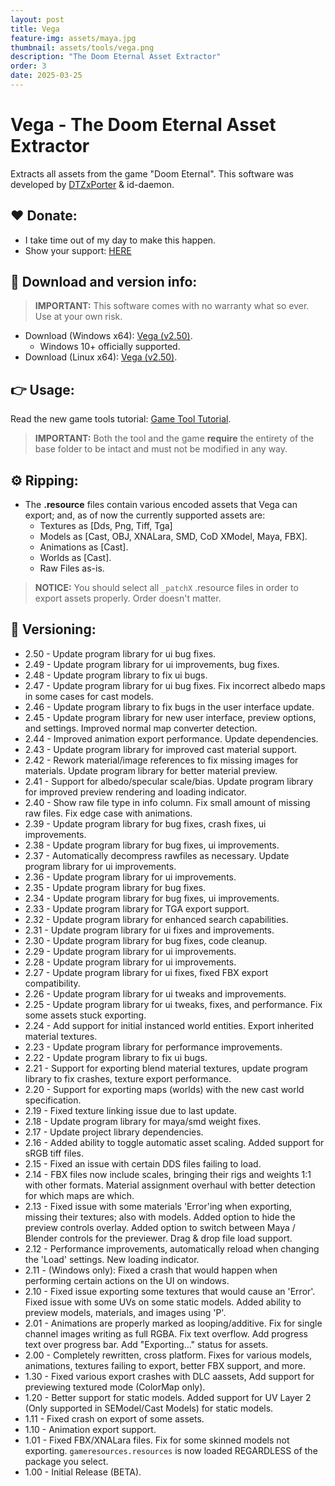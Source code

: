 ```yaml
---
layout: post
title: Vega
feature-img: assets/maya.jpg
thumbnail: assets/tools/vega.png
description: "The Doom Eternal Asset Extractor"
order: 3
date: 2025-03-25
---
```


# Vega - The Doom Eternal Asset Extractor
Extracts all assets from the game "Doom Eternal". This software was developed by [DTZxPorter](https://twitter.com/dtzxporter) & id-daemon.

## ❤️ Donate:
- I take time out of my day to make this happen.
- Show your support: [HERE](https://dtzxporter.com/donate)

## 💾 Download and version info:

> **IMPORTANT:** This software comes with no warranty what so ever. Use at your own risk.

- Download (Windows x64): [Vega (v2.50)](https://mega.nz/file/cJgilR6D#7ha7Vc2i96vqYUKV6Q09CKse64RwU3OapXZDzjj8434).
  - Windows 10+ officially supported.
- Download (Linux x64): [Vega (v2.50)](https://mega.nz/file/wVJTjL7L#nn_BPvV5Gg3dlI3AdzLBM5tUbdbtUHZzdzFWF9xMNWc).

## 👉 Usage:
Read the new game tools tutorial: [Game Tool Tutorial](https://dtzxporter.com/game-tools-tutorial).

> **IMPORTANT:** Both the tool and the game **require** the entirety of the base folder to be intact and must not be modified in any way.

## ⚙️ Ripping:
- The **.resource** files contain various encoded assets that Vega can export; and, as of now the currently supported assets are:
  - Textures as [Dds, Png, Tiff, Tga]
  - Models as [Cast, OBJ, XNALara, SMD, CoD XModel, Maya, FBX].
  - Animations as [Cast].
  - Worlds as [Cast].
  - Raw Files as-is.

> **NOTICE:** You should select all `_patchX` .resource files in order to export assets properly. Order doesn't matter.

## 📌 Versioning:
- 2.50 - Update program library for ui bug fixes.
- 2.49 - Update program library for ui improvements, bug fixes.
- 2.48 - Update program library to fix ui bugs.
- 2.47 - Update program library for ui bug fixes. Fix incorrect albedo maps in some cases for cast models.
- 2.46 - Update program library to fix bugs in the user interface update.
- 2.45 - Update program library for new user interface, preview options, and settings. Improved normal map converter detection.
- 2.44 - Improved animation export performance. Update dependencies.
- 2.43 - Update program library for improved cast material support.
- 2.42 - Rework material/image references to fix missing images for materials. Update program library for better material preview.
- 2.41 - Support for albedo/specular scale/bias. Update program library for improved preview rendering and loading indicator.
- 2.40 - Show raw file type in info column. Fix small amount of missing raw files. Fix edge case with animations.
- 2.39 - Update program library for bug fixes, crash fixes, ui improvements.
- 2.38 - Update program library for bug fixes, ui improvements.
- 2.37 - Automatically decompress rawfiles as necessary. Update program library for ui improvements.
- 2.36 - Update program library for ui improvements.
- 2.35 - Update program library for bug fixes.
- 2.34 - Update program library for bug fixes, ui improvements.
- 2.33 - Update program library for TGA export support.
- 2.32 - Update program library for enhanced search capabilities.
- 2.31 - Update program library for ui fixes and improvements.
- 2.30 - Update program library for bug fixes, code cleanup.
- 2.29 - Update program library for ui improvements.
- 2.28 - Update program library for ui improvements.
- 2.27 - Update program library for ui fixes, fixed FBX export compatibility.
- 2.26 - Update program library for ui tweaks and improvements.
- 2.25 - Update program library for ui tweaks, fixes, and performance. Fix some assets stuck exporting.
- 2.24 - Add support for initial instanced world entities. Export inherited material textures.
- 2.23 - Update program library for performance improvements.
- 2.22 - Update program library to fix ui bugs.
- 2.21 - Support for exporting blend material textures, update program library to fix crashes, texture export performance.
- 2.20 - Support for exporting maps (worlds) with the new cast world specification.
- 2.19 - Fixed texture linking issue due to last update.
- 2.18 - Update program library for maya/smd weight fixes.
- 2.17 - Update project library dependencies.
- 2.16 - Added ability to toggle automatic asset scaling. Added support for sRGB tiff files.
- 2.15 - Fixed an issue with certain DDS files failing to load.
- 2.14 - FBX files now include scales, bringing their rigs and weights 1:1 with other formats. Material assignment overhaul with better detection for which maps are which.
- 2.13 - Fixed issue with some materials 'Error'ing when exporting, missing their textures; also with models. Added option to hide the preview controls overlay. Added option to switch between Maya / Blender controls for the previewer. Drag & drop file load support.
- 2.12 - Performance improvements, automatically reload when changing the 'Load' settings. New loading indicator.
- 2.11 - (Windows only): Fixed a crash that would happen when performing certain actions on the UI on windows.
- 2.10 - Fixed issue exporting some textures that would cause an 'Error'. Fixed issue with some UVs on some static models. Added ability to preview models, materials, and images using 'P'.
- 2.01 - Animations are properly marked as looping/additive. Fix for single channel images writing as full RGBA. Fix text overflow. Add progress text over progress bar. Add "Exporting..." status for assets.
- 2.00 - Completely rewritten, cross platform. Fixes for various models, animations, textures failing to export, better FBX support, and more.
- 1.30 - Fixed various export crashes with DLC aassets, Add support for previewing textured mode (ColorMap only).
- 1.20 - Better support for static models. Added support for UV Layer 2 (Only supported in SEModel/Cast Models) for static models.
- 1.11 - Fixed crash on export of some assets.
- 1.10 - Animation export support.
- 1.01 - Fixed FBX/XNALara files. Fix for some skinned models not exporting. `gameresources.resources` is now loaded REGARDLESS of the package you select.
- 1.00 - Initial Release (BETA).